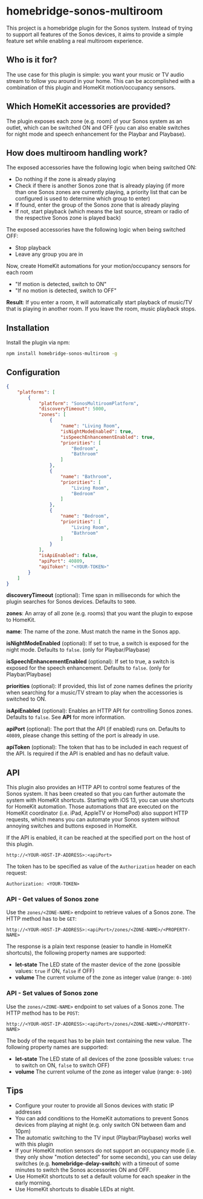 # homebridge-sonos-multiroom

This project is a homebridge plugin for the Sonos system. Instead of trying to support all features of the Sonos devices, it aims to provide a simple feature set while enabling a real multiroom experience.

## Who is it for?

The use case for this plugin is simple: you want your music or TV audio stream to follow you around in your home. This can be accomplished with a combination of this plugin and HomeKit motion/occupancy sensors.

## Which HomeKit accessories are provided?

The plugin exposes each zone (e.g. room) of your Sonos system as an outlet, which can be switched ON and OFF (you can also enable switches for night mode and speech enhancement for the Playbar and Playbase).

## How does multiroom handling work?

The exposed accessories have the following logic when being switched ON:
* Do nothing if the zone is already playing
* Check if there is another Sonos zone that is already playing (if more than one Sonos zones are currently playing, a priority list that can be configured is used to determine which group to enter)
* If found, enter the group of the Sonos zone that is already playing
* If not, start playback (which means the last source, stream or radio of the respective Sonos zone is played back)

The exposed accessories have the following logic when being switched OFF:
* Stop playback
* Leave any group you are in

Now, create HomeKit automations for your motion/occupancy sensors for each room
* "If motion is detected, switch to ON"
* "If no motion is detected, switch to OFF"

**Result**: If you enter a room, it will automatically start playback of music/TV that is playing in another room. If you leave the room, music playback stops.

## Installation

Install the plugin via npm:

```bash
npm install homebridge-sonos-multiroom -g
```

## Configuration

```json
{
    "platforms": [
        {
            "platform": "SonosMultiroomPlatform",
            "discoveryTimeout": 5000,
            "zones": [
                {
                    "name": "Living Room",
                    "isNightModeEnabled": true,
                    "isSpeechEnhancementEnabled": true,
                    "priorities": [
                        "Bedroom",
                        "Bathroom"
                    ]
                },
                {
                    "name": "Bathroom",
                    "priorities": [
                        "Living Room",
                        "Bedroom"
                    ]
                },
                {
                    "name": "Bedroom",
                    "priorities": [
                        "Living Room",
                        "Bathroom"
                    ]
                }
            ],
            "isApiEnabled": false,
            "apiPort": 40809,
            "apiToken": "<YOUR-TOKEN>"
        }
    ]
}
```

**discoveryTimeout** (optional): Time span in milliseconds for which the plugin searches for Sonos devices. Defaults to `5000`.

**zones**: An array of all zone (e.g. rooms) that you want the plugin to expose to HomeKit.

**name**: The name of the zone. Must match the name in the Sonos app.

**isNightModeEnabled** (optional): If set to true, a switch is exposed for the night mode. Defaults to `false`. (only for Playbar/Playbase)

**isSpeechEnhancementEnabled** (optional): If set to true, a switch is exposed for the speech enhancement. Defaults to `false`. (only for Playbar/Playbase)

**priorities** (optional): If provided, this list of zone names defines the priority when searching for a music/TV stream to play when the accessories is switched to ON.

**isApiEnabled** (optional): Enables an HTTP API for controlling Sonos zones. Defaults to `false`. See **API** for more information.

**apiPort** (optional): The port that the API (if enabled) runs on. Defaults to `40809`, please change this setting of the port is already in use.

**apiToken** (optional): The token that has to be included in each request of the API. Is required if the API is enabled and has no default value.

## API

This plugin also provides an HTTP API to control some features of the Sonos system. It has been created so that you can further automate the system with HomeKit shortcuts. Starting with iOS 13, you can use shortcuts for HomeKit automation. Those automations that are executed on the HomeKit coordinator (i.e. iPad, AppleTV or HomePod) also support HTTP requests, which means you can automate your Sonos system without annoying switches and buttons exposed in HomeKit.

If the API is enabled, it can be reached at the specified port on the host of this plugin. 
```
http://<YOUR-HOST-IP-ADDRESS>:<apiPort>
```

The token has to be specified as value of the `Authorization` header on each request:
```
Authorization: <YOUR-TOKEN>
```

### API - Get values of Sonos zone

Use the `zones/<ZONE-NAME>` endpoint to retrieve values of a Sonos zone. The HTTP method has to be `GET`:
```
http://<YOUR-HOST-IP-ADDRESS>:<apiPort>/zones/<ZONE-NAME>/<PROPERTY-NAME>
```

The response is a plain text response (easier to handle in HomeKit shortcuts), the following property names are supported:

* **let-state** The LED state of the master device of the zone (possible values: `true` if ON, `false` if OFF)
* **volume** The current volume of the zone as integer value (range: `0-100`)


### API - Set values of Sonos zone

Use the `zones/<ZONE-NAME>` endpoint to set values of a Sonos zone. The HTTP method has to be `POST`:
```
http://<YOUR-HOST-IP-ADDRESS>:<apiPort>/zones/<ZONE-NAME>/<PROPERTY-NAME>
```

The body of the request has to be plain text containing the new value. The following property names are supported:

* **let-state** The LED state of all devices of the zone (possible values: `true` to switch on ON, `false` to switch OFF)
* **volume** The current volume of the zone as integer value (range: `0-100`)

## Tips

* Configure your router to provide all Sonos devices with static IP addresses
* You can add conditions to the HomeKit automations to prevent Sonos devices from playing at night (e.g. only switch ON between 6am and 10pm)
* The automatic switching to the TV input (Playbar/Playbase) works well with this plugin
* If your HomeKit motion sensors do not support an occupancy mode (i.e. they only show "motion detected" for some seconds), you can use delay switches (e.g. **homebridge-delay-switch**) with a timeout of some minutes to switch the Sonos accessories ON and OFF.
* Use HomeKit shortcuts to set a default volume for each speaker in the early morning.
* Use HomeKit shortcuts to disable LEDs at night.
